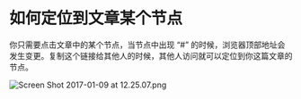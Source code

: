 # 如何定位到文章某个节点


你只需要点击文章中的某个节点，当节点中出现 “#” 的时候，浏览器顶部地址会发生变更。复制这个链接给其他人的时候，其他人访问就可以定位到你这篇文章的节点。

![Screen Shot 2017-01-09 at 12.25.07.png](https://zos.alipayobjects.com/skylark/cd58ba7b-c7d9-420e-bfc1-c02e054c578f/attach/3/0ca8ace94f10b5f3/ScreenShot2017-01-09at12.25.07.png)